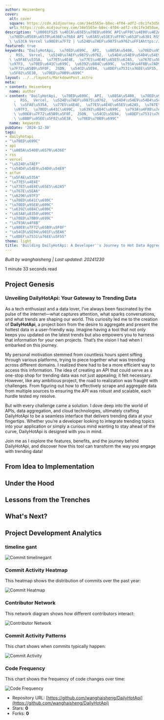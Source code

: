 ```yaml
---
author: Heisenberg
cover:
  alt: cover
  square: https://cdn.midjourney.com/34e5565e-b8ec-4f04-adf2-c0c1fe3d50ae/0_0.webp
  url: https://cdn.midjourney.com/34e5565e-b8ec-4f04-adf2-c0c1fe3d50ae/0_0.webp
description: "\U0001F525 \u4ECA\u65E5\u70ED\u699C API\uFF0C\u4E00\u4E2A\u805A\u5408\
  \u70ED\u95E8\u6570\u636E\u7684 API \u63A5\u53E3\uFF0C\u652F\u6301 RSS \u6A21\u5F0F\
  \ \u53CA Vercel \u90E8\u7F72 | \u524D\u7AEF\u9875\u9762\uFF1Ahttps://github.com/imsyy/DailyHot"
featured: true
keywords: "DailyHotApi,  \u70ED\u699C,  API,  \u805A\u5408,  \u70ED\u95E8\u6570\u636E\
  ,  RSS,  Vercel,  \u524D\u7AEF\u9875\u9762,  \u54D4\u54E9\u54D4\u54E9,  AcFun, \
  \ \u5FAE\u535A,  \u77E5\u4E4E,  \u77E5\u4E4E\u65E5\u62A5,  \u767E\u5EA6,  \u6296\
  \u97F3,  \u70ED\u641C\u699C,  \u6392\u884C\u699C,  \u793A\u4F8B\u7AD9\u70B9,  \u90E8\
  \u7F72\u65B9\u5F0F,  JSON,  \u54CD\u5E94,  \u8DEF\u7531\u76EE\u5F55,  \u8BBF\u95EE\
  \u5F02\u5E38,  \u70ED\u70B9\u699C"
layout: ../../layouts/MarkdownPost.astro
meta:
- content: Heisenberg
  name: author
- content: "DailyHotApi,  \u70ED\u699C,  API,  \u805A\u5408,  \u70ED\u95E8\u6570\u636E\
    ,  RSS,  Vercel,  \u524D\u7AEF\u9875\u9762,  \u54D4\u54E9\u54D4\u54E9,  AcFun,\
    \  \u5FAE\u535A,  \u77E5\u4E4E,  \u77E5\u4E4E\u65E5\u62A5,  \u767E\u5EA6,  \u6296\
    \u97F3,  \u70ED\u641C\u699C,  \u6392\u884C\u699C,  \u793A\u4F8B\u7AD9\u70B9, \
    \ \u90E8\u7F72\u65B9\u5F0F,  JSON,  \u54CD\u5E94,  \u8DEF\u7531\u76EE\u5F55, \
    \ \u8BBF\u95EE\u5F02\u5E38,  \u70ED\u70B9\u699C"
  name: keywords
pubDate: '2024-12-30'
tags:
- dailyhotapi
- "\u70ED\u699C"
- api
- "\u805A\u5408\u6570\u636E"
- rss
- vercel
- "\u524D\u7AEF"
- "\u54D4\u54E9\u54D4\u54E9"
- acfun
- "\u5FAE\u535A"
- "\u77E5\u4E4E"
- "\u77E5\u4E4E\u65E5\u62A5"
- "\u767E\u5EA6"
- "\u6296\u97F3"
- "\u70ED\u641C\u699C"
- "\u70ED\u95E8\u699C"
- "\u6392\u884C\u699C"
- "\u63A8\u8350\u699C"
- "\u70ED\u70B9\u699C"
- "\u793A\u4F8B"
- "\u90E8\u7F72\u65B9\u5F0F"
- "\u54CD\u5E94\u901F\u5EA6"
- "\u8DEF\u7531\u76EE\u5F55"
theme: light
title: 'Building DailyHotApi: A Developer''s Journey to Hot Data Aggregation'
---
```




*Built by wanghaisheng | Last updated: 20241230*

1 minute 33 seconds  read
## Project Genesis

### Unveiling DailyHotApi: Your Gateway to Trending Data

As a tech enthusiast and a data lover, I’ve always been fascinated by the pulse of the internet—what captures attention, what sparks conversations, and what trends are shaping our world. This curiosity led me to the creation of **DailyHotApi**, a project born from the desire to aggregate and present the hottest data in a user-friendly way. Imagine having a tool that not only keeps you updated on the latest trends but also empowers you to harness that information for your own projects. That’s the vision I had when I embarked on this journey.

My personal motivation stemmed from countless hours spent sifting through various platforms, trying to piece together what was trending across different domains. I realized there had to be a more efficient way to access this information. The idea of creating an API that could serve as a one-stop shop for trending data was not just appealing; it felt necessary. However, like any ambitious project, the road to realization was fraught with challenges. From figuring out how to effectively scrape and aggregate data from multiple sources to ensuring the API was robust and scalable, each hurdle tested my resolve.

But with every challenge came a solution. I dove deep into the world of APIs, data aggregation, and cloud technologies, ultimately crafting DailyHotApi to be a seamless interface that delivers trending data at your fingertips. Whether you’re a developer looking to integrate trending topics into your application or simply a curious mind wanting to stay ahead of the curve, DailyHotApi is designed with you in mind.

Join me as I explore the features, benefits, and the journey behind DailyHotApi, and discover how this tool can transform the way you engage with trending data!

## From Idea to Implementation



## Under the Hood



## Lessons from the Trenches



## What's Next?


## Project Development Analytics
### timeline gant

![Commit timelinegant](https://daily.borninsea.com/assets/DailyHotApi-timeline_chart.png)


### Commit Activity Heatmap
This heatmap shows the distribution of commits over the past year:

![Commit Heatmap]()

### Contributor Network
This network diagram shows how different contributors interact:

![Contributor Network](https://daily.borninsea.com/assets/DailyHotApi-contribution_network.png)

### Commit Activity Patterns
This chart shows when commits typically happen:

![Commit Activity](https://daily.borninsea.com/assets/DailyHotApi-commit_activity.png)

### Code Frequency
This chart shows the frequency of code changes over time:

![Code Frequency](https://daily.borninsea.com/assets/DailyHotApi-code_frequency.png)



* Repository URL: [https://github.com/wanghaisheng/DailyHotApi](https://github.com/wanghaisheng/DailyHotApi)
* Stars: **0**
* Forks: **0**
